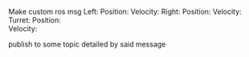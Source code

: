 Make custom ros msg
Left:
	Position:
	Velocity:
Right:
	Position:
	Velocity:
Turret:
	Position: 	
	Velocity:

publish to some topic detailed by said message 
